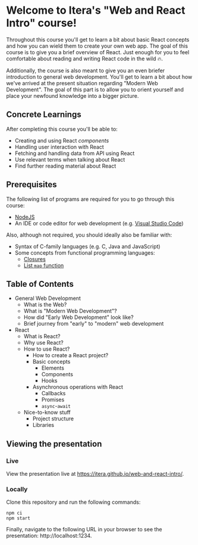 # Welcome to Itera's "Web and React Intro" course!

Throughout this course you'll get to learn a bit about basic React concepts and
how you can wield them to create your own web app. The goal of this course is to
give you a brief overview of React. Just enough for you to feel comfortable
about reading and writing React code in the wild 🔥.

Additionally, the course is also meant to give you an even briefer introduction
to general web development. You'll get to learn a bit about how we've arrived at
the present situation regarding "Modern Web Development". The goal of this part
is to allow you to orient yourself and place your newfound knowledge into a
bigger picture.

## Concrete Learnings

After completing this course you'll be able to:
- Creating and using React _components_
- Handling user interaction with React
- Fetching and handling data from API using React
- Use relevant terms when talking about React
- Find further reading material about React

## Prerequisites

The following list of programs are required for you to go through this course:
- [NodeJS](https://nodejs.org/en/)
- An IDE or code editor for web development (e.g. [Visual Studio Code](https://code.visualstudio.com/))

Also, although not required, you should ideally also be familiar with:
- Syntax of C-family languages (e.g. C, Java and JavaScript)
- Some concepts from functional programming languages:
  - [Closures](https://developer.mozilla.org/en-US/docs/Web/JavaScript/Closures)
  - [List `map` function](https://developer.mozilla.org/en-US/docs/Web/JavaScript/Reference/Global_Objects/Array/map)

## Table of Contents

- General Web Development
  - What is the Web?
  - What is "Modern Web Development"?
  - How did "Early Web Development" look like?
  - Brief journey from "early" to "modern" web development
- React
  - What is React?
  - Why use React?
  - How to use React?
    - How to create a React project?
    - Basic concepts
      - Elements
      - Components
      - Hooks
    - Asynchronous operations with React
      - Callbacks
      - Promises
      - `async`-`await`
  - Nice-to-know stuff
    - Project structure
    - Libraries


## Viewing the presentation

### Live

View the presentation live at https://itera.github.io/web-and-react-intro/.

### Locally

Clone this repository and run the following commands:

```
npm ci
npm start
```

Finally, navigate to the following URL in your browser to see the presentation:
http://localhost:1234.
